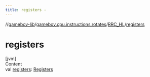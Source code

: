 ```yaml
---
title: registers -
---
```

//[gameboy-lib](../../index.md)/[gameboy.cpu.instructions.rotates](../index.md)/[RRC_HL](index.md)/[registers](registers.md)



# registers  
[jvm]  
Content  
val [registers](registers.md): [Registers](../../gameboy.cpu/-registers/index.md)  



